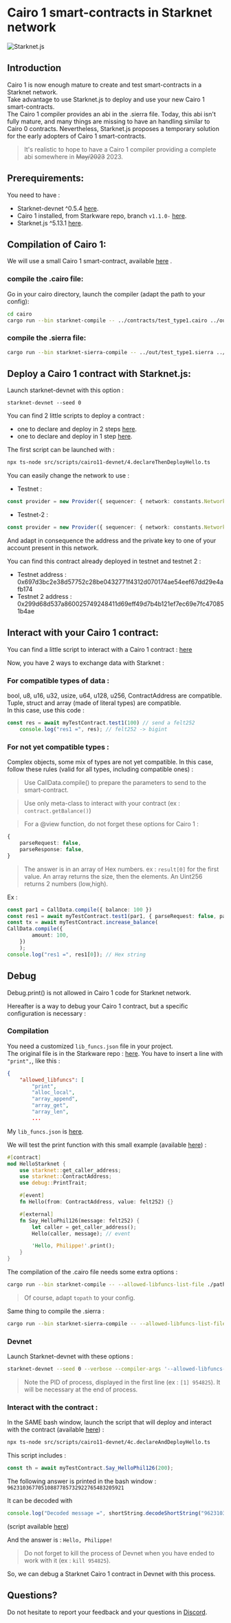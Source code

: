 # Cairo 1 smart-contracts in Starknet network
![Starknet.js](/src/img/StarkNet-JS_logo.png)




## Introduction

Cairo 1 is now enough mature to create and test smart-contracts in a Starknet network.  
Take advantage to use Starknet.js to deploy and use your new Cairo 1 smart-contracts.  
The Cairo 1 compiler provides an abi in the .sierra file. Today, this abi isn't fully mature, and many things are missing to have an handling similar to Cairo 0 contracts. Nevertheless, Starknet.js proposes a temporary solution for the early adopters of Cairo 1 smart-contracts.

> It's realistic to hope to have a Cairo 1 compiler providing a complete abi somewhere in ~~May/2023~~ 2023.

## Prerequirements:

You need to have :
- Starknet-devnet ^0.5.4 [here](https://github.com/Shard-Labs/starknet-devnet/releases/tag/v0.5.4).
- Cairo 1 installed, from Starkware repo, branch `v1.1.0-` [here](https://github.com/starkware-libs/cairo/tree/v1.0.0).
- Starknet.js ^5.13.1 [here](https://github.com/0xs34n/starknet.js/tree/v5.13.1).

## Compilation of Cairo 1:
We will use a small Cairo 1 smart-contract, available [here](./contracts/Cairo1Test/test_type1.cairo) .

### compile the .cairo file:

Go in your cairo directory, launch the compiler (adapt the path to your config):

```bash
cd cairo
cargo run --bin starknet-compile -- ../contracts/test_type1.cairo ../out/test_type1.sierra
```

### compile the .sierra file:

```bash
cargo run --bin starknet-sierra-compile -- ../out/test_type1.sierra ../out/test_type1.casm
```

## Deploy a Cairo 1 contract with Starknet.js:

Launch starknet-devnet with this option :
```
starknet-devnet --seed 0
```
You can find 2 little scripts to deploy a contract : 
- one to declare and deploy in 2 steps [here](./src/scripts/cairo11-devnet/4.declareThenDeployHello.ts).
- one to declare and deploy in 1 step [here](./src/scripts/cairo11-devnet/4b.declareAndDeployHello.ts).

The first script can be launched with :
```bash
npx ts-node src/scripts/cairo11-devnet/4.declareThenDeployHello.ts
```
You can easily change the network to use :
- Testnet :
```typescript
const provider = new Provider({ sequencer: { network: constants.NetworkName.SN_GOERLI } });
```
- Testnet-2 : 
```typescript
const provider = new Provider({ sequencer: { network: constants.NetworkName.SN_GOERLI2 } });
```
And adapt in consequence the address and the private key to one of your account present in this network.

You can find this contract already deployed in testnet and testnet 2 :
- Testnet address : 0x697d3bc2e38d57752c28be0432771f4312d070174ae54eef67dd29e4afb174
- Testnet 2 address : 0x299d68d537a860025749248411d69eff49d7b4b121ef7ec69e7fc470851b4ae

## Interact with your Cairo 1 contract:

You can find a little script to interact with a Cairo 1 contract : [here](./src/scripts/cairo11-devnet/11.CallInvokeContract.ts)

Now, you have 2 ways to exchange data with Starknet :

### For compatible types of data :

bool, u8, u16, u32, usize, u64, u128, u256, ContractAddress are compatible.  
Tuple, struct and array (made of literal types) are compatible.  
In this case, use this code :
```typescript
const res = await myTestContract.test1(100) // send a felt252
    console.log("res1 =", res); // felt252 -> bigint
```

### For not yet compatible types :

Complex objects, some mix of types are not yet compatible.
In this case, follow these rules (valid for all types, including compatible ones) :

> Use CallData.compile() to prepare the parameters to send to the smart-contract. 

> Use only meta-class to interact with your contract (ex : `contract.getBalance()`)  

> For a @view function, do not forget these options for Cairo 1 : 
```typescript
{
    parseRequest: false,
    parseResponse: false,
}
```

> The answer is in an array of Hex numbers. ex : `result[0]` for the first value. An array returns the size, then the elements. An Uint256 returns 2 numbers (low,high).

Ex :
```typescript
const par1 = CallData.compile({ balance: 100 }) 
const res1 = await myTestContract.test1(par1, { parseRequest: false, parseResponse: false, });
const tx = await myTestContract.increase_balance(
CallData.compile({
        amount: 100,
    })
    );
console.log("res1 =", res1[0]); // Hex string
```

## Debug

Debug.print() is not allowed in Cairo 1 code for Starknet network.

Hereafter is a way to debug your Cairo 1 contract, but a specific configuration is necessary :

### Compilation 

You need a customized `lib_funcs.json` file in your project.  
The original file is in the Starkware repo : [here](https://github.com/starkware-libs/cairo/blob/main/crates/cairo-lang-starknet/src/allowed_libfuncs_lists/audited.json).
You have to insert a line with `"print",`, like this :
```json
{
    "allowed_libfuncs": [
        "print",
        "alloc_local",
        "array_append",
        "array_get",
        "array_len",
        ...
```

My `lib_funcs.json` is [here](contracts/hello/lib_funcs.json).

We will test the print function with this small example (available [here](contracts/hello/hello.cairo)) :
```rust
#[contract]
mod HelloStarknet {
    use starknet::get_caller_address;
    use starknet::ContractAddress;
    use debug::PrintTrait;

    #[event]
    fn Hello(from: ContractAddress, value: felt252) {}

    #[external]
    fn Say_HelloPhil126(message: felt252) {
        let caller = get_caller_address();
        Hello(caller, message); // event

        'Hello, Philippe!'.print();
    }
}
```

The compilation of the .cairo file needs some extra options :

```bash
cargo run --bin starknet-compile -- --allowed-libfuncs-list-file ./pathto/lib_funcs.json ./src/hello/hello.cairo ./out/hello/hello.sierra.json
```
> Of course, adapt `topath` to your config.

Same thing to compile the .sierra :

```bash
cargo run --bin starknet-sierra-compile -- --allowed-libfuncs-list-file ./pathto/lib_funcs.json ./out/hello/hello.sierra.json  ../out/hello/hello.casm.json 
```

### Devnet

Launch Starknet-devnet with these options :
```bash
starknet-devnet --seed 0 --verbose --compiler-args '--allowed-libfuncs-list-file ./pathto/lib_funcs.json --add-pythonic-hints' 2> /dev/null &
``` 
> Note the PID of process, displayed in the first line (ex : `[1] 954825`). It will be necessary at the end of process.

### Interact with the contract :

In the SAME bash window, launch the script that will deploy and interact with the contract (available [here](src/scripts/cairo11-devnet/4c.declareAndDeployHello.ts)) :
```bash
npx ts-node src/scripts/cairo11-devnet/4c.declareAndDeployHello.ts
```

This script includes :
```typescript
const th = await myTestContract.Say_HelloPhil126(200);
```
The following answer is printed in the bash window :
`96231036770510887785732922765483205921`

It can be decoded with 
```typescript
console.log("Decoded message =", shortString.decodeShortString("96231036770510887785732922765483205921"));
```
(script available [here]([label](src/scripts/decodeError.ts)))

And the answer is : `Hello, Philippe!`

> Do not forget to kill the process of Devnet when you have ended to work with it (ex : `kill 954825`).

So, we can debug a Starknet Cairo 1 contract in Devnet with this process.

## Questions?

Do not hesitate to report your feedback and your questions in [Discord](https://discord.com/channels/793094838509764618/927918707613786162).
